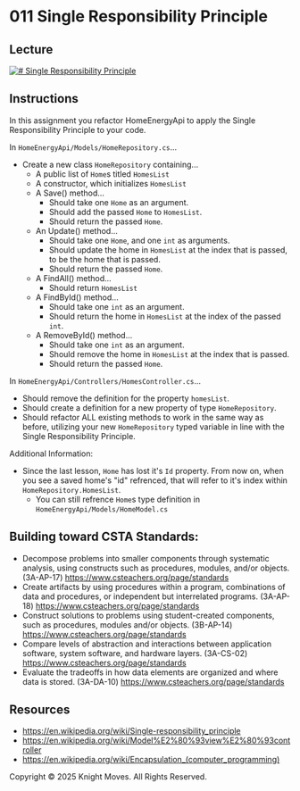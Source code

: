 # 011 Single Responsibility Principle

## Lecture

[![# Single Responsibility Principle](https://img.youtube.com/vi/krAyfDEWXrE/0.jpg)](https://www.youtube.com/watch?v=krAyfDEWXrE)

## Instructions

In this assignment you refactor HomeEnergyApi to apply the Single Responsibility Principle to your code.

In `HomeEnergyApi/Models/HomeRepository.cs`...

- Create a new class `HomeRepository` containing...
  - A public list of `Home`s titled `HomesList`
  - A constructor, which initializes `HomesList`
  - A Save() method...
    - Should take one `Home` as an argument.
    - Should add the passed `Home` to `HomesList`.
    - Should return the passed `Home`.
  - An Update() method...
    - Should take one `Home`, and one `int` as arguments.
    - Should update the home in `HomesList` at the index that is passed, to be the home that is passed.
    - Should return the passed `Home`.
  - A FindAll() method...
    - Should return `HomesList`
  - A FindById() method...
    - Should take one `int` as an argument.
    - Should return the home in `HomesList` at the index of the passed `int`.
  - A RemoveById() method...
    - Should take one `int` as an argument.
    - Should remove the home in `HomesList` at the index that is passed.
    - Should return the passed `Home`.

In `HomeEnergyApi/Controllers/HomesController.cs`...

- Should remove the definition for the property `homesList`.
- Should create a definition for a new property of type `HomeRepository`.
- Should refactor ALL existing methods to work in the same way as before, utilizing your new `HomeRepository` typed variable in line with the Single Responsibility Principle.

Additional Information:

- Since the last lesson, `Home` has lost it's `Id` property. From now on, when you see a saved home's "id" refrenced, that will refer to it's index within `HomeRepository.HomesList`.
  - You can still refrence `Home`s type definition in `HomeEnergyApi/Models/HomeModel.cs`

## Building toward CSTA Standards:

- Decompose problems into smaller components through systematic analysis, using constructs such as procedures, modules, and/or objects. (3A-AP-17) https://www.csteachers.org/page/standards
- Create artifacts by using procedures within a program, combinations of data and procedures, or independent but interrelated programs. (3A-AP-18) https://www.csteachers.org/page/standards
- Construct solutions to problems using student-created components, such as procedures, modules and/or objects. (3B-AP-14) https://www.csteachers.org/page/standards
- Compare levels of abstraction and interactions between application software, system software, and hardware layers. (3A-CS-02) https://www.csteachers.org/page/standards
- Evaluate the tradeoffs in how data elements are organized and where data is stored. (3A-DA-10) https://www.csteachers.org/page/standards

## Resources

- https://en.wikipedia.org/wiki/Single-responsibility_principle
- https://en.wikipedia.org/wiki/Model%E2%80%93view%E2%80%93controller
- https://en.wikipedia.org/wiki/Encapsulation_(computer_programming)

Copyright &copy; 2025 Knight Moves. All Rights Reserved.
